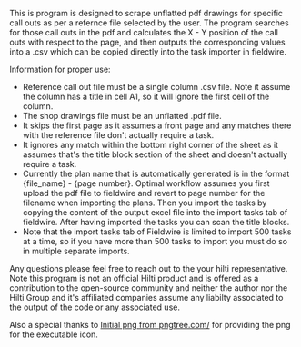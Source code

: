 This is program is designed to scrape unflatted pdf drawings for specific call outs as per a refernce file selected by the user.
The program searches for those call outs in the pdf and calculates the X - Y position of the call outs with respect to the 
page, and then outputs the corresponding values into a .csv which can be copied directly into the task importer in fieldwire.

Information for proper use:
- Reference call out file must be a single column .csv file. Note it assume the column has a title in cell A1, so it will ignore the first cell of the column.
- The shop drawings file must be an unflatted .pdf file. 
- It skips the first page as it assumes a front page and any matches there with the reference file don't actually require a task.
- It ignores any match within the bottom right corner of the sheet as it assumes that's the title block section of the sheet and doesn't actually require a task.
- Currently the plan name that is automatically generated is in the format {file_name} - {page number}. Optimal workflow assumes you first upload the pdf file to fieldwire and revert to page number for the filename when importing the plans. Then you import the tasks by copying the content of the output excel file into the import tasks tab of fieldwire. After having imported the tasks you can scan the title blocks. 
- Note that the import tasks tab of Fieldwire is limited to import 500 tasks at a time, so if you have more than 500 tasks to import you must do so in multiple separate imports.

Any questions please feel free to reach out to the your hilti representative.  Note this program is not an official Hilti product and is offered as a contribution to the open-source community and neither the author nor the Hilti Group and it's affiliated companies assume any liabilty associated to the output of the code or any associated use. 

Also a special thanks to <a href='https://pngtree.com/so/Initial'>Initial png from pngtree.com/</a> for providing the png 
for the executable icon. 
